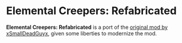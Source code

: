 # Elemental Creepers: Refabricated

**Elemental Creepers: Refabricated** is a port of the [original mod by xSmallDeadGuyx](https://github.com/xSmallDeadGuyx/ElementalCreepers/), given some liberties to modernize the mod.
